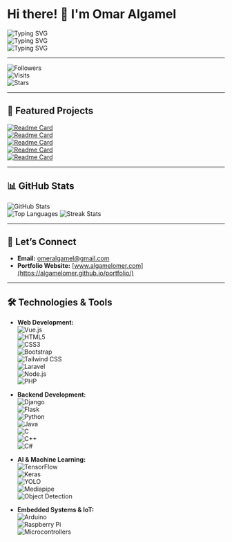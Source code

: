 # Hi there! 👋 I'm Omar Algamel

![Typing SVG](https://readme-typing-svg.herokuapp.com?font=Fira+Code&size=25&pause=1000&color=36BCF7&width=555&lines=web+developer+%7C+full+stack;app+development+%7C+Flutter)  
![Typing SVG](https://readme-typing-svg.herokuapp.com?font=Fira+Code&size=25&pause=1000&color=36BCF7&width=555&lines=AI+Developer+%7C+Object+Detection+Expert;Self-Driving+Car+%7C+object+detection+etc.)  
![Typing SVG](https://readme-typing-svg.herokuapp.com?font=Fira+Code&size=25&pause=1000&color=36BCF7&width=555&lines=embedded+system+expert+%7C+Iot;Arduino+%7C+RPI+%7C+custom+boards+%7C+micro+controller)

---

![Followers](https://img.shields.io/github/followers/algamelomer?style=social)  
![Visits](https://komarev.com/ghpvc/?username=algamelomer&color=blue)  
![Stars](https://img.shields.io/github/stars/algamelomer?style=social)

---

## 🚀 Featured Projects

[![Readme Card](https://github-readme-stats.vercel.app/api/pin/?username=algamelomer&repo=Mediapipe-tflite-object-detection-&theme=radical)](https://github.com/algamelomer/Mediapipe-tflite-object-detection-)  
[![Readme Card](https://github-readme-stats.vercel.app/api/pin/?username=algamelomer&repo=self-driving-car&theme=radical)](https://github.com/algamelomer/self-driving-car)  
[![Readme Card](https://github-readme-stats.vercel.app/api/pin/?username=algamelomer&repo=Mlebuu&theme=radical)](https://github.com/algamelomer/Mlebuu)  
[![Readme Card](https://github-readme-stats.vercel.app/api/pin/?username=algamelomer&repo=EgyTech-Team-Project-PHP&theme=radical)](https://github.com/algamelomer/EgyTech-Team-Project-PHP)  
[![Readme Card](https://github-readme-stats.vercel.app/api/pin/?username=algamelomer&repo=smart-parking-comp.-vision-&theme=radical)](https://github.com/algamelomer/smart-parking-comp.-vision-)

---

## 📊 GitHub Stats

![GitHub Stats](https://github-readme-stats.vercel.app/api?username=algamelomer&show_icons=true&theme=radical)  
![Top Languages](https://github-readme-stats.vercel.app/api/top-langs/?username=algamelomer&layout=compact&theme=radical)
![Streak Stats](https://github-readme-streak-stats.herokuapp.com/?user=algamelomer&theme=radical)

---

## 🤝 Let’s Connect

- **Email:** [omeralgamel@gmail.com](mailto:omeralgamel@gmail.com)  
- **Portfolio Website:** [www.algamelomer.com](https://algamelomer.github.io/portfolio/)

---

## 🛠️ Technologies & Tools

- **Web Development:**  
  ![Vue.js](https://img.shields.io/badge/Vue.js-4FC08D?logo=vue.js&logoColor=white)  
  ![HTML5](https://img.shields.io/badge/HTML5-E34F26?logo=html5&logoColor=white)  
  ![CSS3](https://img.shields.io/badge/CSS3-1572B6?logo=css3&logoColor=white)  
  ![Bootstrap](https://img.shields.io/badge/Bootstrap-563D7C?logo=bootstrap&logoColor=white)  
  ![Tailwind CSS](https://img.shields.io/badge/Tailwind%20CSS-38B2AC?logo=tailwindcss&logoColor=white)  
  ![Laravel](https://img.shields.io/badge/Laravel-EF4135?logo=laravel&logoColor=white)  
  ![Node.js](https://img.shields.io/badge/Node.js-339933?logo=node.js&logoColor=white)  
  ![PHP](https://img.shields.io/badge/PHP-777BB4?logo=php&logoColor=white)

- **Backend Development:**  
  ![Django](https://img.shields.io/badge/Django-092E20?logo=django&logoColor=white)  
  ![Flask](https://img.shields.io/badge/Flask-000000?logo=flask&logoColor=white)  
  ![Python](https://img.shields.io/badge/Python-3776AB?logo=python&logoColor=white)  
  ![Java](https://img.shields.io/badge/Java-007396?logo=java&logoColor=white)  
  ![C](https://img.shields.io/badge/C-A8B9CC?logo=c&logoColor=white)  
  ![C++](https://img.shields.io/badge/C%2B%2B-00599C?logo=c%2B%2B&logoColor=white)  
  ![C#](https://img.shields.io/badge/C%23-239120?logo=c-sharp&logoColor=white)

- **AI & Machine Learning:**  
  ![TensorFlow](https://img.shields.io/badge/TensorFlow-FF6F00?logo=tensorflow&logoColor=white)  
  ![Keras](https://img.shields.io/badge/Keras-D00000?logo=keras&logoColor=white)  
  ![YOLO](https://img.shields.io/badge/YOLO-004d00?logo=yolo&logoColor=white)  
  ![Mediapipe](https://img.shields.io/badge/Mediapipe-00B140?logo=google&logoColor=white)  
  ![Object Detection](https://img.shields.io/badge/Object%20Detection-FF6F00?logo=google&logoColor=white)

- **Embedded Systems & IoT:**  
  ![Arduino](https://img.shields.io/badge/Arduino-00979D?logo=arduino&logoColor=white)  
  ![Raspberry Pi](https://img.shields.io/badge/Raspberry%20Pi-A22846?logo=raspberrypi&logoColor=white)  
  ![Microcontrollers](https://img.shields.io/badge/Microcontroller-FF6F00?logo=micropython&logoColor=white)
